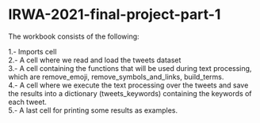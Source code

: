 # IRWA-2021-final-project-part-1

The workbook consists of the following:

1.- Imports cell <br>
2.- A cell where we read and load the tweets dataset <br>
3.- A cell containing the functions that will be used during text processing, which are remove_emoji, remove_symbols_and_links, build_terms. <br>
4.- A cell where we execute the text processing over the tweets and save the results into a dictionary (tweets_keywords) containing the keywords of each tweet. <br>
5.- A last cell for printing some results as examples. <br>

